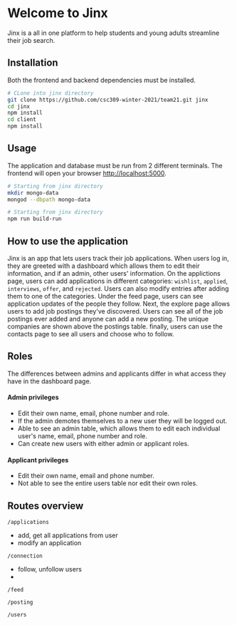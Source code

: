 # Welcome to Jinx

Jinx is a all in one platform to help students and young adults streamline their job search.

## Installation

Both the frontend and backend dependencies must be installed.
```bash
# CLone into jinx directory
git clone https://github.com/csc309-winter-2021/team21.git jinx
cd jinx
npm install
cd client
npm install
```

## Usage

The application and database must be run from 2 different terminals. The frontend will open your browser [http://localhost:5000](http://localhost:5000).

```bash
# Starting from jinx directory
mkdir mongo-data
mongod --dbpath mongo-data
```
```bash
# Starting from jinx directory
npm run build-run
```

## How to use the application

Jinx is an app that lets users track their job applications. When users log in, they are greeted with a dashboard which allows them to edit their information, and if an admin, other users' information. On the applictions page, users can add applications in different categories: `wishlist`, `applied`, `interviews`, `offer`, and `rejected`. Users can also modify entries after adding them to one of the categories. Under the feed page, users can see application updates of the people they follow. Next, the explore page allows users to add job postings they've discovered. Users can see all of the job postings ever added and anyone can add a new posting. The unique companies are shown above the postings table. finally, users can use the contacts page to see all users and choose who to follow.

## Roles

The differences between admins and applicants differ in what access they have in the dashboard page.

#### Admin privileges
- Edit their own name, email, phone number and role.
- If the admin demotes themselves to a new user they will be logged out.
- Able to see an admin table, which allows them to edit each individual user's name, email, phone number and role.
- Can create new users with either admin or applicant roles.

#### Applicant privileges
- Edit their own name, email and phone number.
- Not able to see the entire users table nor edit their own roles.

## Routes overview

`/applications`
- add, get all applications from user
- modify an application

`/connection`
- follow, unfollow users
- 

`/feed`

`/posting`

`/users`
